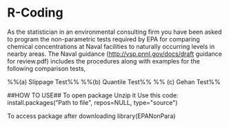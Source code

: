 # R-Coding
As the statistician in an environmental consulting firm you have been asked to program
the non-parametric tests required by EPA for comparing chemical concentrations at Naval facilities to naturally occurring levels in nearby areas.
The Naval guidance (http://vsp.pnnl.gov/docs/draft guidance for review.pdf) includes the procedures along with examples for the following comparison tests,

%%(a) Slippage Test%%
%%(b) Quantile Test%%
%% (c) Gehan Test%%

##HOW TO USE##
To open package
Unzip it
Use this code: install.packages(”Path to file", repos=NULL, type="source")

To access package after downloading
library(EPANonPara)




